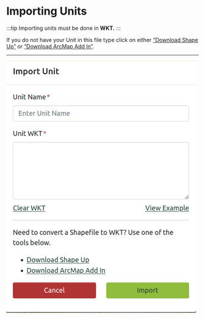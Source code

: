 # Importing Units

:::tip
Importing units must be done in **WKT.**
:::

If you do not have your Unit in this file type click on either [“Download Shape Up”](https://ferns.odf.oregon.gov/E-Notification/downloads/fernshelpdoc.pdf#%5B%7B%22num%22%3A87%2C%22gen%22%3A0%7D%2C%7B%22name%22%3A%22XYZ%22%7D%2C33%2C125%2C0%5D) or [“Download ArcMap Add In”](https://ferns.odf.oregon.gov/E-Notification/downloads/fernshelpdoc.pdf#%5B%7B%22num%22%3A91%2C%22gen%22%3A0%7D%2C%7B%22name%22%3A%22XYZ%22%7D%2C33%2C474%2C0%5D).

---


![importing-units-modal-screenshot-from-FERNS-production](img/import-unit.png)
